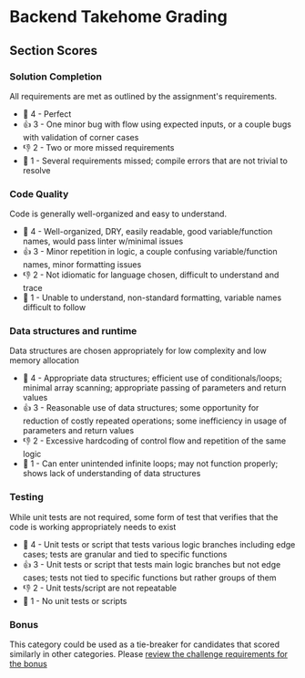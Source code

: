 # Backend Takehome Grading

## Section Scores

### Solution Completion

All requirements are met as outlined by the assignment's requirements.

- 💖 4 - Perfect
- 👍 3 - One minor bug with flow using expected inputs, or a couple bugs with validation of corner cases
- 👎 2 - Two or more missed requirements
- 🛑 1 - Several requirements missed; compile errors that are not trivial to resolve

### Code Quality

Code is generally well-organized and easy to understand.

- 💖 4 - Well-organized, DRY, easily readable, good variable/function names, would pass linter w/minimal issues
- 👍 3 - Minor repetition in logic, a couple confusing variable/function names, minor formatting issues
- 👎 2 - Not idiomatic for language chosen, difficult to understand and trace
- 🛑 1 - Unable to understand, non-standard formatting, variable names difficult to follow

### Data structures and runtime

Data structures are chosen appropriately for low complexity and low memory allocation

- 💖 4 - Appropriate data structures; efficient use of conditionals/loops; minimal array scanning; appropriate passing of parameters and return values
- 👍 3 - Reasonable use of data structures; some opportunity for reduction of costly repeated operations; some inefficiency in usage of parameters and return values
- 👎 2 - Excessive hardcoding of control flow and repetition of the same logic
- 🛑 1 - Can enter unintended infinite loops; may not function properly; shows lack of understanding of data structures

### Testing

While unit tests are not required, some form of test that verifies that the code is working appropriately needs to exist

- 💖 4 - Unit tests or script that tests various logic branches including edge cases; tests are granular and tied to specific functions
- 👍 3 - Unit tests or script that tests main logic branches but not edge cases; tests not tied to specific functions but rather groups of them
- 👎 2 - Unit tests/script are not repeatable
- 🛑 1 - No unit tests or scripts

### Bonus

This category could be used as a tie-breaker for candidates that scored similarly in other categories. Please [review the challenge requirements for the bonus](https://github.com/Codecademy/internship-code-challenge/tree/master/backend#bonus)
